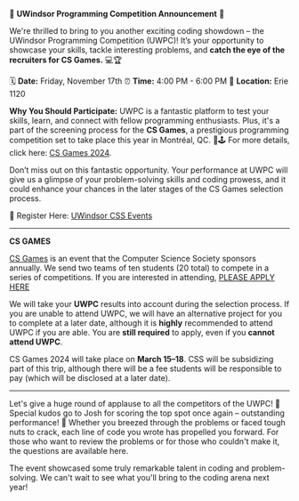 🚀 **UWindsor Programming Competition Announcement** 🚀

We're thrilled to bring to you another exciting coding showdown – the UWindsor Programming Competition (UWPC)! It’s your opportunity to showcase your skills, tackle interesting problems, and **catch the eye of the recruiters for CS Games.** 💻🏆

🗓️ **Date:** Friday, November 17th
⏰ **Time:** 4:00 PM - 6:00 PM
📍 **Location:** Erie 1120

**Why You Should Participate:**
UWPC is a fantastic platform to test your skills, learn, and connect with fellow programming enthusiasts. Plus, it's a part of the screening process for the **CS Games**, a prestigious programming competition set to take place this year in Montréal, QC. 🌆🕹️ For more details, click here: [CS Games 2024](https://2024.csgames.org/).

Don’t miss out on this fantastic opportunity. Your performance at UWPC will give us a glimpse of your problem-solving skills and coding prowess, and it could enhance your chances in the later stages of the CS Games selection process.

🔗 Register Here: [UWindsor CSS Events](https://css.uwindsor.ca/events/158)

---

**CS GAMES**

[CS Games](<https://2024.csgames.org/>) is an event that the Computer Science Society sponsors annually. We send two teams of ten students (20 total) to compete in a series of competitions. If you are interested in attending, [PLEASE APPLY HERE](https://forms.office.com/r/Yu7nUnZiQu)

We will take your **UWPC** results into account during the selection process. If you are unable to attend UWPC, we will have an alternative project for you to complete at a later date, although it is **highly** recommended to attend UWPC if you are able. You are **still required** to apply, even if you **cannot attend UWPC**.

CS Games 2024 will take place on **March 15–18**. CSS will be subsidizing part of this trip, although there will be a fee students will be responsible to pay (which will be disclosed at a later date).

---
Let's give a huge round of applause to all the competitors of the UWPC! 🎉 Special kudos go to Josh for scoring the top spot once again – outstanding performance! 👏 Whether you breezed through the problems or faced tough nuts to crack, each line of code you wrote has propelled you forward. For those who want to review the problems or for those who couldn't make it, the questions are available here.

The event showcased some truly remarkable talent in coding and problem-solving. We can't wait to see what you'll bring to the coding arena next year!
